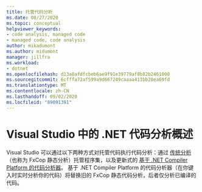 ```yaml
---
title: 托管代码分析
ms.date: 08/27/2020
ms.topic: conceptual
helpviewer_keywords:
- code analysis, managed code
- managed code, code analysis
author: mikadumont
ms.author: midumont
manager: jillfra
ms.workload:
- dotnet
ms.openlocfilehash: d13a8afdfcbeb6ae9f91e39779af8b82b2461000
ms.sourcegitcommit: 6cfffa72af599a9d667249caaaa411bb28ea69fd
ms.translationtype: MT
ms.contentlocale: zh-CN
ms.lasthandoff: 09/02/2020
ms.locfileid: "89091391"
---
```

# <a name="overview-of-code-analysis-for-net-in-visual-studio"></a>Visual Studio 中的 .NET 代码分析概述

Visual Studio 可以通过以下两种方式对托管代码执行代码分析：通过 [传统分析](../code-quality/walkthrough-analyzing-managed-code-for-code-defects.md)（也称为 FxCop 静态分析）托管程序集，以及更新式的 [基于 .NET Compiler Platform 的代码分析器](../code-quality/roslyn-analyzers-overview.md)。 基于 .NET Compiler Platform 的代码分析器（在你键入时实时分析你的代码）将替换旧的 FxCop 静态代码分析，后者仅分析已编译的代码。
